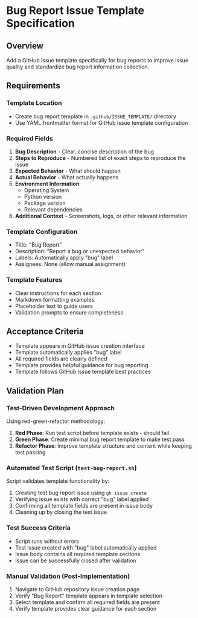 # Bug Report Issue Template Specification

## Overview

Add a GitHub issue template specifically for bug reports to improve issue quality and standardize bug report information collection.

## Requirements

### Template Location

- Create bug report template in `.github/ISSUE_TEMPLATE/` directory
- Use YAML frontmatter format for GitHub issue template configuration

### Required Fields

1. **Bug Description** - Clear, concise description of the bug
2. **Steps to Reproduce** - Numbered list of exact steps to reproduce the issue
3. **Expected Behavior** - What should happen
4. **Actual Behavior** - What actually happens
5. **Environment Information**:
   - Operating System
   - Python version
   - Package version
   - Relevant dependencies
6. **Additional Context** - Screenshots, logs, or other relevant information

### Template Configuration

- Title: "Bug Report"
- Description: "Report a bug or unexpected behavior"
- Labels: Automatically apply "bug" label
- Assignees: None (allow manual assignment)

### Template Features

- Clear instructions for each section
- Markdown formatting examples
- Placeholder text to guide users
- Validation prompts to ensure completeness

## Acceptance Criteria

- Template appears in GitHub issue creation interface
- Template automatically applies "bug" label
- All required fields are clearly defined
- Template provides helpful guidance for bug reporting
- Template follows GitHub issue template best practices

## Validation Plan

### Test-Driven Development Approach

Using red-green-refactor methodology:

1. **Red Phase**: Run test script before template exists - should fail
2. **Green Phase**: Create minimal bug report template to make test pass  
3. **Refactor Phase**: Improve template structure and content while keeping test passing

### Automated Test Script (`test-bug-report.sh`)

Script validates template functionality by:

1. Creating test bug report issue using `gh issue create`
2. Verifying issue exists with correct "bug" label applied
3. Confirming all template fields are present in issue body
4. Cleaning up by closing the test issue

### Test Success Criteria

- Script runs without errors
- Test issue created with "bug" label automatically applied
- Issue body contains all required template sections
- Issue can be successfully closed after validation

### Manual Validation (Post-Implementation)

1. Navigate to GitHub repository issue creation page
2. Verify "Bug Report" template appears in template selection
3. Select template and confirm all required fields are present
4. Verify template provides clear guidance for each section
